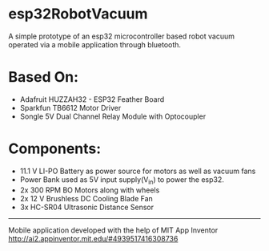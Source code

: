 # esp32RobotVacuum
A simple prototype of an esp32 microcontroller based robot vacuum operated via a mobile application through bluetooth.

# Based On:
* Adafruit HUZZAH32 - ESP32 Feather Board
* Sparkfun TB6612 Motor Driver
* Songle 5V Dual Channel Relay Module with Optocoupler

# Components:
* 11.1 V LI-PO Battery as power source for motors as well as vacuum fans
* Power Bank used as 5V input supply(V<sub>in</sub>) to power the esp32.
* 2x 300 RPM BO Motors along with wheels
* 2x 12 V Brushless DC Cooling Blade Fan
* 3x HC-SR04 Ultrasonic Distance Sensor

----
Mobile application developed with the help of MIT App Inventor
http://ai2.appinventor.mit.edu/#4939517416308736
